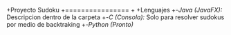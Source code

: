 +Proyecto Sudoku
+================
+
+Lenguajes
+-*Java (JavaFX):* Descripcion dentro de la carpeta
+-*C (Consola):* Solo para resolver sudokus por medio de backtraking
+-*Python (Pronto)*


